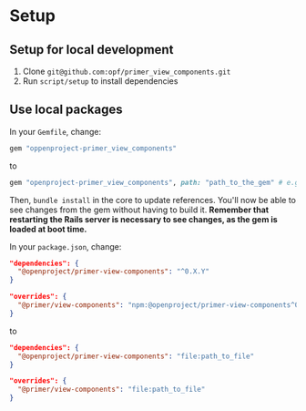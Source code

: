 # Setup

## Setup for local development

1. Clone `git@github.com:opf/primer_view_components.git`
1. Run `script/setup` to install dependencies

## Use local packages

In your `Gemfile`, change:

```ruby
gem "oppenproject-primer_view_components"
```

to

```ruby
gem "openproject-primer_view_components", path: "path_to_the_gem" # e.g. path: "~/openproject/primer_view_components"
```

Then, `bundle install` in the core to update references. You'll now be able to see changes from the gem without having to build it.
**Remember that restarting the Rails server is necessary to see changes, as the gem is loaded at boot time.**

In your `package.json`, change:

```json
"dependencies": {
  "@openproject/primer-view-components": "^0.X.Y"
}

"overrides": {
  "@primer/view-components": "npm:@openproject/primer-view-components^0.X.Y"
}
```

to

```json
"dependencies": {
  "@openproject/primer-view-components": "file:path_to_file"
}

"overrides": {
  "@primer/view-components": "file:path_to_file"
}

```

